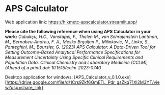 # APS Calculator

Web application link: https://hikmetc-apscalculator.streamlit.app/

**Please cite the following reference when using APS Calculator in your work:** *Çubukçu, H.C., Vanstapel, F., Thelen M., van Schrojenstein Lantman, M., Bernabeu-Andreu, F. A., Mesko Brguljan P., Milinkovic, N., Linko, S., Panteghini, M., Boursier, G. (2023) APS Calculator: A Data-Driven Tool for Setting Outcome-Based Analytical Performance Specifications for Measurement Uncertainty Using Specific Clinical Requirements and Population Data. Clinical Chemistry and Laboratory Medicine (CCLM), (Ahead of a print) doi: 10.1515/cclm-2023-0740*

Desktop application for windows: [APS_Calculator_v_0.1.0.exe][https://drive.google.com/file/d/1Crs9Zkf6GmETL_Pdr_gsZkq71Xl2M3YT/view?usp=share_link]
